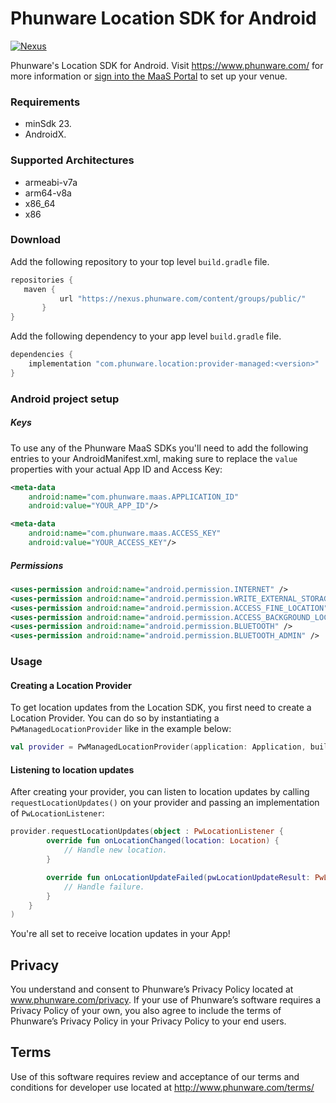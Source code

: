 # Phunware Location SDK for Android

[![Nexus](https://img.shields.io/nexus/r/com.phunware.location/provider-managed?color=brightgreen&server=https%3A%2F%2Fnexus.phunware.com)](https://nexus.phunware.com/content/groups/public/com/phunware/location/provider-managed/)

Phunware's Location SDK for Android. Visit https://www.phunware.com/ for more information or [sign into the MaaS Portal](http://maas.phunware.com/) to set up your venue.

### Requirements
* minSdk 23.
* AndroidX.

### Supported Architectures
* armeabi-v7a
* arm64-v8a
* x86_64
* x86

### Download
Add the following repository to your top level `build.gradle` file.
 ```groovy
repositories {
    maven {
            url "https://nexus.phunware.com/content/groups/public/"
        }
}
 ```

 Add the following dependency to your app level `build.gradle` file.
```groovy
dependencies {
    implementation "com.phunware.location:provider-managed:<version>"
}
```

### Android project setup
##### Keys
To use any of the Phunware MaaS SDKs you'll need to add the following entries to your AndroidManifest.xml, making sure to replace the `value` properties with your actual App ID and Access Key:

``` xml
<meta-data
    android:name="com.phunware.maas.APPLICATION_ID"
    android:value="YOUR_APP_ID"/>

<meta-data
    android:name="com.phunware.maas.ACCESS_KEY"
    android:value="YOUR_ACCESS_KEY"/>
```

##### Permissions
```xml
<uses-permission android:name="android.permission.INTERNET" />
<uses-permission android:name="android.permission.WRITE_EXTERNAL_STORAGE" />
<uses-permission android:name="android.permission.ACCESS_FINE_LOCATION" />
<uses-permission android:name="android.permission.ACCESS_BACKGROUND_LOCATION" />
<uses-permission android:name="android.permission.BLUETOOTH" />
<uses-permission android:name="android.permission.BLUETOOTH_ADMIN" />
```

### Usage
#### Creating a Location Provider
To get location updates from the Location SDK, you first need to create a Location Provider. You can do so by instantiating a `PwManagedLocationProvider` like in the example below:

```kotlin
val provider = PwManagedLocationProvider(application: Application, buildingId: Long, errorListener: PwErrorListener?)
```

#### Listening to location updates
After creating your provider, you can listen to location updates by calling `requestLocationUpdates()` on your provider and passing an implementation of `PwLocationListener`:

```kotlin
provider.requestLocationUpdates(object : PwLocationListener {
        override fun onLocationChanged(location: Location) {
            // Handle new location.
        }

        override fun onLocationUpdateFailed(pwLocationUpdateResult: PwLocationUpdateResult?) {
            // Handle failure.
        }
    }
)
```

You're all set to receive location updates in your App!

Privacy
-----------
You understand and consent to Phunware’s Privacy Policy located at www.phunware.com/privacy. If your use of Phunware’s software requires a Privacy Policy of your own, you also agree to include the terms of Phunware’s Privacy Policy in your Privacy Policy to your end users.

Terms
-----------
Use of this software requires review and acceptance of our terms and conditions for developer use located at http://www.phunware.com/terms/
